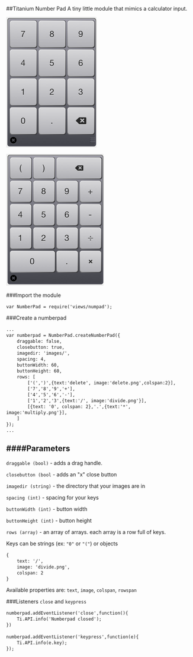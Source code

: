##Titanium Number Pad
A tiny little module that mimics a calculator input.


![Numberpad 1](https://github.com/aarondfrancis/titanium-numberpad/blob/master/Resources/documentation-images/numberpad1.png)

![Numberpad 2](https://github.com/aarondfrancis/titanium-numberpad/blob/master/Resources/documentation-images/numberpad2.png)

###Import the module

    var NumberPad = require('views/numpad');

 
###Create a numberpad

    ...	
	var numberpad = NumberPad.createNumberPad({
		draggable: false,
		closebutton: true,
		imagedir: 'images/',
		spacing: 4,
		buttonWidth: 60,
		buttonHeight: 60,
		rows: [
			['(',')',{text:'delete', image:'delete.png',colspan:2}],
			['7','8','9','+'],
			['4','5','6','-'],
			['1','2','3',{text:'/', image:'divide.png'}],
			[{text: '0', colspan: 2},'.',{text:'*', image:'multiply.png'}],
		]
	});
    ...
    
####Parameters
-----

`draggable (bool)` - adds a drag handle.

`closebutton (bool` - adds an "x" close button

`imagedir (string)` - the directory that your images are in

`spacing (int)` - spacing for your keys

`buttonWidth (int)` - button width

`buttonHeight (int)` - button height

`rows (array)` - an array of arrays. each array is a row full of keys.

Keys can be strings (ex: `"0"` or `"("`) or objects

    {
        text: '/',
        image: 'divide.png',
        colspan: 2
    }

Available properties are: `text`, `image`, `colspan`, `rowspan`

###Listeners
`close` and `keypress`


	numberpad.addEventListener('close',function(){
		Ti.API.info('Numberpad closed');
	})
	
	numberpad.addEventListener('keypress',function(e){
		Ti.API.info(e.key);
	});
